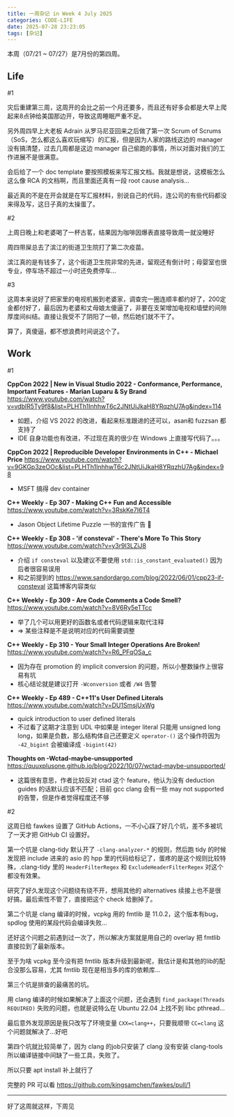 ```yaml
---
title: 一周杂记 in Week 4 July 2025
categories: CODE-LIFE
date: 2025-07-28 23:23:05
tags: [杂记]
---
```

本周（07/21 ~ 07/27）是7月份的第四周。

## Life

\#1

灾后重建第三周，这周开的会比之前一个月还要多，而且还有好多会都是大早上爬起来8点钟给美国那边开，导致这周睡眠严重不足。

另外周四早上大老板 Adrain 从罗马尼亚回来之后做了第一次 Scrum of Scrums（SoS，怎么都这么喜欢玩缩写）的汇报，但是因为人家的路线这边的 manager 没有搞清楚，过去几周都是这边 manager 自己偷跑的事情，所以对面对我们的工作进展不是很满意。

会后给了一个 doc template 要按照模板来写汇报文档。我就是想说，这模板怎么这么像 RCA 的文档啊，而且里面还真有一段 root cause analysis...

最近真的不是在开会就是在写汇报材料，别说自己的代码，连公司的有些代码都没来得及写，这日子真的太操蛋了。

\#2

上周日晚上和老婆喝了一杯古茗，结果因为咖啡因爆表直接导致周一就没睡好

周四带屎总去了滨江的街道卫生院打了第二次疫苗。

滨江真的是有钱多了，这个街道卫生院非常的先进，留观还有倒计时；母婴室也很专业，停车场不超过一小时还免费停车...

\#3

这周本来说好了把家里的电视机搬到老婆家，调查完一圈连顺丰都约好了，200定金都付好了，最后因为老婆和丈母娘太傻逼了，非要在支架增加电视和墙壁的间隙厚度间纠结。直接让我受不了阴阳了一顿，然后她们就不干了。

算了，真傻逼，都不想浪费时间说这个了。

## Work

\#1

**CppCon 2022 | New in Visual Studio 2022 - Conformance, Performance, Important Features - Marian Luparu & Sy Brand** https://www.youtube.com/watch?v=vdblR5Ty9f8&list=PLHTh1InhhwT6c2JNtUiJkaH8YRqzhU7Ag&index=114

- 如题，介绍 VS 2022 的改进，看起来标准跟进的还可以，asan和 fuzzsan 都支持了
- IDE 自身功能也有改进，不过现在真的很少在 Windows 上直接写代码了。。。

**CppCon 2022 | Reproducible Developer Environments in C++ - Michael Price** https://www.youtube.com/watch?v=9GKGp3zeOOc&list=PLHTh1InhhwT6c2JNtUiJkaH8YRqzhU7Ag&index=98

- MSFT 搞得 dev container

**C++ Weekly - Ep 307 - Making C++ Fun and Accessible** https://www.youtube.com/watch?v=3RskKe7I6T4

- Jason Object Lifetime Puzzle 一书的宣传广告 🤣

**C++ Weekly - Ep 308 - 'if consteval' - There's More To This Story** https://www.youtube.com/watch?v=y3r9l3LZiJ8

- 介绍 `if consteval` 以及建议不要使用 `std::is_constant_evaluated()` 因为后者很容易误用
- 和之前提到的 https://www.sandordargo.com/blog/2022/06/01/cpp23-if-consteval 这篇博客内容类似

**C++ Weekly - Ep 309 - Are Code Comments a Code Smell?** https://www.youtube.com/watch?v=8V6Ry5eTTcc

- 举了几个可以用更好的函数名或者代码逻辑来取代注释
- ⇒ 某些注释是不是说明对应的代码需要调整

**C++ Weekly - Ep 310 - Your Small Integer Operations Are Broken!** https://www.youtube.com/watch?v=R6_PFqOSa_c

- 因为存在 promotion 的 implicit conversion 的问题，所以小整数操作上很容易有坑
- 核心结论就是建议打开 `-Wconversion` 或者 `/W4` 告警

**C++ Weekly - Ep 489 - C++11's User Defined Literals** https://www.youtube.com/watch?v=DU1SmsjUxWg

- quick introduction to user defined literals
- 不过看了这期才注意到 UDL 中如果是 integer literal 只能用 unsigned long long，如果是负数，那么结构体自己还要定义 `operator-()` 这个操作符因为 `-42_bigint` 会被编译成 `-bigint(42)`

**Thoughts on -Wctad-maybe-unsupported** https://quuxplusone.github.io/blog/2022/10/07/wctad-maybe-unsupported/

- 这篇很有意思，作者比较反对 ctad 这个 feature，他认为没有 deduction guides 的话默认应该不匹配；目前 gcc clang 会有一些 may not supported 的告警，但是作者觉得程度还不够

\#2

这周日给 fawkes 设置了 GitHub Actions，一不小心踩了好几个坑，差不多被坑了一天才把 GitHub CI 设置好。

第一个坑是 clang-tidy 默认开了 `-clang-analyzer-*` 的规则，然后跑 tidy 的时候发现把 include 进来的 asio 的 hpp 里的代码给标记了，蛋疼的是这个规则比较特殊，.clang-tidy 里的 `HeaderFilterRegex` 和 `ExcludeHeaderFilterRegex` 对这个都没有效果。

研究了好久发现这个问题绕有绕不开，想用其他的 alternatives 续接上也不是很好搞，最后索性不管了，直接把这个 check 给删掉了。

第二个坑是 clang 编译的时候，vcpkg 用的 fmtlib 是 11.0.2，这个版本有bug，spdlog 使用的某段代码会编译失败...

还好这个问题之前遇到过一次了，所以解决方案就是用自己的 overlay 把 fmtlib 直接拉到了最新版本。

至于为啥 vcpkg 至今没有把 fmtlib 版本升级到最新呢，我估计是和其他的lib的配合没那么容易，尤其 fmtlib 现在是相当多的库的依赖库...

第三个坑是排查的最痛苦的坑。

用 clang 编译的时候如果解决了上面这个问题，还会遇到 `find_package(Threads REQUIRED)` 失败的问题，也就是说特么在 Ubuntu 22.04 上找不到 libc pthread...

最后意外发现原因是我只改写了环境变量 `CXX=clang++`，只要我顺带 `CC=clang` 这个问题就解决了...好吧

第四个坑就比较简单了，因为 clang 的job只安装了 clang 没有安装 clang-tools 所以编译链接中间缺了一些工具，失败了。

所以只要 apt install 补上就行了

完整的 PR 可以看 https://github.com/kingsamchen/fawkes/pull/1

---

好了这周就这样，下周见
